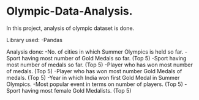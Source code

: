 # Olympic-Data-Analysis.

In this project, analysis of olympic dataset is done.

Library used:
-Pandas

Analysis done:
-No. of cities in which Summer Olympics is held so far.
-Sport having most number of Gold Medals so far. (Top 5)
-Sport having most number of medals so far. (Top 5)
-Player who has won most number of medals. (Top 5)
-Player who has won most number Gold Medals of medals. (Top 5)
-Year in which India won first Gold Medal in Summer Olympics.
-Most popular event in terms on number of players. (Top 5)
-Sport having most female Gold Medalists. (Top 5)

